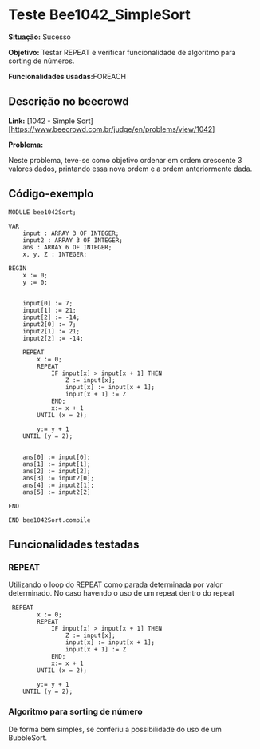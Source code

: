 # Teste Bee1042_SimpleSort
<b>Situação:</b> Sucesso

<b>Objetivo:</b> Testar REPEAT e verificar funcionalidade de algoritmo para sorting de números.

<b>Funcionalidades usadas:</b>FOREACH

## Descrição no beecrowd

<b>Link:</b> [1042 - Simple Sort][https://www.beecrowd.com.br/judge/en/problems/view/1042]

<b>Problema:</b> 

Neste problema, teve-se como objetivo ordenar em ordem crescente 3 valores dados, printando essa nova ordem e a ordem anteriormente dada.



## Código-exemplo

```
MODULE bee1042Sort;

VAR
    input : ARRAY 3 OF INTEGER;
    input2 : ARRAY 3 OF INTEGER;
    ans : ARRAY 6 OF INTEGER;
    x, y, Z : INTEGER;

BEGIN
    x := 0;
    y := 0;


    input[0] := 7;
    input[1] := 21;
    input[2] := -14;
    input2[0] := 7;
    input2[1] := 21;
    input2[2] := -14;
    
    REPEAT
        x := 0;
        REPEAT
            IF input[x] > input[x + 1] THEN
                Z := input[x];
                input[x] := input[x + 1];
                input[x + 1] := Z
            END;
            x:= x + 1
        UNTIL (x = 2);

        y:= y + 1
    UNTIL (y = 2);
    

    ans[0] := input[0];
    ans[1] := input[1];
    ans[2] := input[2];
    ans[3] := input2[0];
    ans[4] := input2[1];
    ans[5] := input2[2]

END

END bee1042Sort.compile
```

## Funcionalidades testadas
### REPEAT

Utilizando o loop do REPEAT como parada determinada por valor determinado. No caso havendo o uso de um repeat dentro do repeat


```
 REPEAT
        x := 0;
        REPEAT
            IF input[x] > input[x + 1] THEN
                Z := input[x];
                input[x] := input[x + 1];
                input[x + 1] := Z
            END;
            x:= x + 1
        UNTIL (x = 2);

        y:= y + 1
    UNTIL (y = 2);
```

### Algoritmo para sorting de número

De forma bem simples, se conferiu a possibilidade do uso de um BubbleSort.
